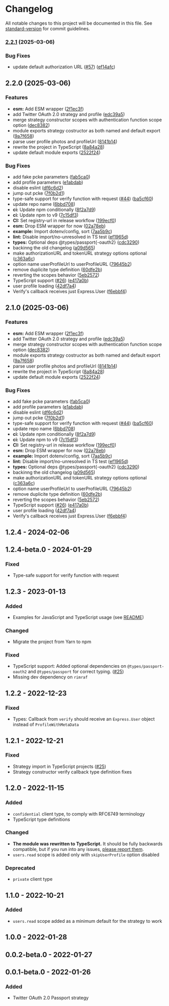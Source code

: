 # Changelog

All notable changes to this project will be documented in this file. See [standard-version](https://github.com/conventional-changelog/standard-version) for commit guidelines.

### [2.2.1](https://github.com/jetthai/passport-twitter-oauth2-typescript/compare/v2.2.0...v2.2.1) (2025-03-06)


### Bug Fixes

* update default authorization URL ([#57](https://github.com/jetthai/passport-twitter-oauth2-typescript/issues/57)) ([ef14afc](https://github.com/jetthai/passport-twitter-oauth2-typescript/commit/ef14afc468460dcd2b3810cc02c668c72841c03a))

## 2.2.0 (2025-03-06)


### Features

* **esm:** Add ESM wrapper ([2f1ec3f](https://github.com/jetthai/passport-twitter-oauth2-typescript/commit/2f1ec3f966d266ba854bc55d1ab918b926b350a8))
* add Twitter OAuth 2.0 strategy and profile ([edc39a5](https://github.com/jetthai/passport-twitter-oauth2-typescript/commit/edc39a545095267af0cdcbe595b02fe4a8574373))
* merge strategy constructor scopes with authentication function scope option ([dec8382](https://github.com/jetthai/passport-twitter-oauth2-typescript/commit/dec8382d161142ff235394773f65a2e0765f3ce9))
* module exports strategy costructor as both named and default export ([9a7f658](https://github.com/jetthai/passport-twitter-oauth2-typescript/commit/9a7f658df901b47c1439f2a93c8caf59598fbeb2))
* parse user profile  photos and profileUrl ([8141b14](https://github.com/jetthai/passport-twitter-oauth2-typescript/commit/8141b14e83142ff521d735d04c608a6eea29eb6a))
* rewrite the project in TypeScript ([8a84a28](https://github.com/jetthai/passport-twitter-oauth2-typescript/commit/8a84a284cfd9cb47dcdad0fbe0165decdc19fd36))
* update default module exports ([2522f24](https://github.com/jetthai/passport-twitter-oauth2-typescript/commit/2522f247981c5347068112bcec593b978afb4dba))


### Bug Fixes

* add fake pcke parameters ([fab5ca0](https://github.com/jetthai/passport-twitter-oauth2-typescript/commit/fab5ca0ba0955c4eed965cec9ea0ba04e7b9bd72))
* add profile parameters ([e1abdab](https://github.com/jetthai/passport-twitter-oauth2-typescript/commit/e1abdab1dde07f5258721fcefc23eb7bb2317cad))
* disable eslint ([df6c6d2](https://github.com/jetthai/passport-twitter-oauth2-typescript/commit/df6c6d2ee00fad57548d8c018d27894979ee8cd5))
* jump out pcke ([7f0b2d1](https://github.com/jetthai/passport-twitter-oauth2-typescript/commit/7f0b2d1759e87c873246ea789972d5ab4a662be1))
* type-safe support for verify function with request ([#44](https://github.com/jetthai/passport-twitter-oauth2-typescript/issues/44)) ([ba5cf60](https://github.com/jetthai/passport-twitter-oauth2-typescript/commit/ba5cf602c3fc8e00a46df96c6f13a4152ac95d78))
* update repo name ([6bbd708](https://github.com/jetthai/passport-twitter-oauth2-typescript/commit/6bbd70838893f544f96698c86d6d1639b7709d6b))
* **ci:** Update npm conditionally ([8f2a7d9](https://github.com/jetthai/passport-twitter-oauth2-typescript/commit/8f2a7d9f16696875bd0a757fda851e9532ad81b7))
* **ci:** Update npm to v9 ([7c15df3](https://github.com/jetthai/passport-twitter-oauth2-typescript/commit/7c15df3e0437d67b8ad15901ac53a59eb1e08762))
* **CI:** Set registry-url in release workflow ([199ecf0](https://github.com/jetthai/passport-twitter-oauth2-typescript/commit/199ecf0f91f22ad15ba79d6669c73124269973ed))
* **esm:** Drop ESM wrapper for now ([02a78eb](https://github.com/jetthai/passport-twitter-oauth2-typescript/commit/02a78ebba07cdb8d8990a96eea4546621dbae912))
* **example:** Import dotenv/config, sort ([7aa5b9c](https://github.com/jetthai/passport-twitter-oauth2-typescript/commit/7aa5b9c6cc056ea210a419e0c06987c14891384b))
* **lint:** Disable import/no-unresolved in TS test ([ef1965d](https://github.com/jetthai/passport-twitter-oauth2-typescript/commit/ef1965d8ff038b7e18bbb8c4dc614ebacb6844f0))
* **types:** Optional deps @types/passport{-oauth2} ([cdc3290](https://github.com/jetthai/passport-twitter-oauth2-typescript/commit/cdc32905f77118de6085fc654f1e52779de19199))
* backinng the old changelog ([a09d565](https://github.com/jetthai/passport-twitter-oauth2-typescript/commit/a09d5652436cf62b3c6c80b38138edcb588b7f38))
* make authorizationURL and tokenURL strategy options optional ([c363a6c](https://github.com/jetthai/passport-twitter-oauth2-typescript/commit/c363a6cde7247a0ef09bbffcb1b47a013bbb5724))
* option name userProfileUrl to userProfileURL ([79645b2](https://github.com/jetthai/passport-twitter-oauth2-typescript/commit/79645b25cd2408bd91620d8f5de6da52cbec2bdd))
* remove duplicite type definition ([60dfe2b](https://github.com/jetthai/passport-twitter-oauth2-typescript/commit/60dfe2b95457ae0899a2efba9ef9d830dbff7385))
* reverting the scopes behavior ([5eb2572](https://github.com/jetthai/passport-twitter-oauth2-typescript/commit/5eb257279d2f9fb935dc653e4fcc5df17ed5586f))
* TypeScript support ([#26](https://github.com/jetthai/passport-twitter-oauth2-typescript/issues/26)) ([e417a0b](https://github.com/jetthai/passport-twitter-oauth2-typescript/commit/e417a0bafa0e5553d4c3a340ca9acb970d6b07cf))
* user profile loading ([42df7a4](https://github.com/jetthai/passport-twitter-oauth2-typescript/commit/42df7a4151f0dcbcc4c359f99c3c9e20de03511f))
* Verify's callback receives just Express.User ([f6ebbf4](https://github.com/jetthai/passport-twitter-oauth2-typescript/commit/f6ebbf4ebbf8240e5714357b0af6bfc0e955b099))

## 2.1.0 (2025-03-06)


### Features

* **esm:** Add ESM wrapper ([2f1ec3f](https://github.com/jetthai/passport-twitter-oauth2-typescript/commit/2f1ec3f966d266ba854bc55d1ab918b926b350a8))
* add Twitter OAuth 2.0 strategy and profile ([edc39a5](https://github.com/jetthai/passport-twitter-oauth2-typescript/commit/edc39a545095267af0cdcbe595b02fe4a8574373))
* merge strategy constructor scopes with authentication function scope option ([dec8382](https://github.com/jetthai/passport-twitter-oauth2-typescript/commit/dec8382d161142ff235394773f65a2e0765f3ce9))
* module exports strategy costructor as both named and default export ([9a7f658](https://github.com/jetthai/passport-twitter-oauth2-typescript/commit/9a7f658df901b47c1439f2a93c8caf59598fbeb2))
* parse user profile  photos and profileUrl ([8141b14](https://github.com/jetthai/passport-twitter-oauth2-typescript/commit/8141b14e83142ff521d735d04c608a6eea29eb6a))
* rewrite the project in TypeScript ([8a84a28](https://github.com/jetthai/passport-twitter-oauth2-typescript/commit/8a84a284cfd9cb47dcdad0fbe0165decdc19fd36))
* update default module exports ([2522f24](https://github.com/jetthai/passport-twitter-oauth2-typescript/commit/2522f247981c5347068112bcec593b978afb4dba))


### Bug Fixes

* add fake pcke parameters ([fab5ca0](https://github.com/jetthai/passport-twitter-oauth2-typescript/commit/fab5ca0ba0955c4eed965cec9ea0ba04e7b9bd72))
* add profile parameters ([e1abdab](https://github.com/jetthai/passport-twitter-oauth2-typescript/commit/e1abdab1dde07f5258721fcefc23eb7bb2317cad))
* disable eslint ([df6c6d2](https://github.com/jetthai/passport-twitter-oauth2-typescript/commit/df6c6d2ee00fad57548d8c018d27894979ee8cd5))
* jump out pcke ([7f0b2d1](https://github.com/jetthai/passport-twitter-oauth2-typescript/commit/7f0b2d1759e87c873246ea789972d5ab4a662be1))
* type-safe support for verify function with request ([#44](https://github.com/jetthai/passport-twitter-oauth2-typescript/issues/44)) ([ba5cf60](https://github.com/jetthai/passport-twitter-oauth2-typescript/commit/ba5cf602c3fc8e00a46df96c6f13a4152ac95d78))
* update repo name ([6bbd708](https://github.com/jetthai/passport-twitter-oauth2-typescript/commit/6bbd70838893f544f96698c86d6d1639b7709d6b))
* **ci:** Update npm conditionally ([8f2a7d9](https://github.com/jetthai/passport-twitter-oauth2-typescript/commit/8f2a7d9f16696875bd0a757fda851e9532ad81b7))
* **ci:** Update npm to v9 ([7c15df3](https://github.com/jetthai/passport-twitter-oauth2-typescript/commit/7c15df3e0437d67b8ad15901ac53a59eb1e08762))
* **CI:** Set registry-url in release workflow ([199ecf0](https://github.com/jetthai/passport-twitter-oauth2-typescript/commit/199ecf0f91f22ad15ba79d6669c73124269973ed))
* **esm:** Drop ESM wrapper for now ([02a78eb](https://github.com/jetthai/passport-twitter-oauth2-typescript/commit/02a78ebba07cdb8d8990a96eea4546621dbae912))
* **example:** Import dotenv/config, sort ([7aa5b9c](https://github.com/jetthai/passport-twitter-oauth2-typescript/commit/7aa5b9c6cc056ea210a419e0c06987c14891384b))
* **lint:** Disable import/no-unresolved in TS test ([ef1965d](https://github.com/jetthai/passport-twitter-oauth2-typescript/commit/ef1965d8ff038b7e18bbb8c4dc614ebacb6844f0))
* **types:** Optional deps @types/passport{-oauth2} ([cdc3290](https://github.com/jetthai/passport-twitter-oauth2-typescript/commit/cdc32905f77118de6085fc654f1e52779de19199))
* backinng the old changelog ([a09d565](https://github.com/jetthai/passport-twitter-oauth2-typescript/commit/a09d5652436cf62b3c6c80b38138edcb588b7f38))
* make authorizationURL and tokenURL strategy options optional ([c363a6c](https://github.com/jetthai/passport-twitter-oauth2-typescript/commit/c363a6cde7247a0ef09bbffcb1b47a013bbb5724))
* option name userProfileUrl to userProfileURL ([79645b2](https://github.com/jetthai/passport-twitter-oauth2-typescript/commit/79645b25cd2408bd91620d8f5de6da52cbec2bdd))
* remove duplicite type definition ([60dfe2b](https://github.com/jetthai/passport-twitter-oauth2-typescript/commit/60dfe2b95457ae0899a2efba9ef9d830dbff7385))
* reverting the scopes behavior ([5eb2572](https://github.com/jetthai/passport-twitter-oauth2-typescript/commit/5eb257279d2f9fb935dc653e4fcc5df17ed5586f))
* TypeScript support ([#26](https://github.com/jetthai/passport-twitter-oauth2-typescript/issues/26)) ([e417a0b](https://github.com/jetthai/passport-twitter-oauth2-typescript/commit/e417a0bafa0e5553d4c3a340ca9acb970d6b07cf))
* user profile loading ([42df7a4](https://github.com/jetthai/passport-twitter-oauth2-typescript/commit/42df7a4151f0dcbcc4c359f99c3c9e20de03511f))
* Verify's callback receives just Express.User ([f6ebbf4](https://github.com/jetthai/passport-twitter-oauth2-typescript/commit/f6ebbf4ebbf8240e5714357b0af6bfc0e955b099))

## 1.2.4 - 2024-02-06

## 1.2.4-beta.0 - 2024-01-29
### Fixed
- Type-safe support for verify function with request

## 1.2.3 - 2023-01-13
### Added
- Examples for JavaScript and TypeScript usage (see [README](https://github.com/superfaceai/passport-twitter-oauth2/#examples))

### Changed
- Migrate the project from Yarn to npm

### Fixed
- TypeScript support: Added optional dependencies on `@types/passport-oauth2` and `@types/passport` for correct typing. ([#25](https://github.com/superfaceai/passport-twitter-oauth2/issues/25))
- Missing dev dependency on `rimraf`

## 1.2.2 - 2022-12-23
### Fixed
- Types: Callback from `verify` should receive an `Express.User` object instead of `ProfileWithMetaData`

## 1.2.1 - 2022-12-21
### Fixed
- Strategy import in TypeScript projects ([#25](https://github.com/superfaceai/passport-twitter-oauth2/issues/25))
- Strategy constructor verify callback type definition fixes

## 1.2.0 - 2022-11-15
### Added
- `confidential` client type, to comply with RFC6749 terminology
- TypeScript type definitions

### Changed
- **The module was rewritten to TypeScript.** It should be fully backwards compatible, but if you run into any issues, [please report them](https://github.com/superfaceai/passport-twitter-oauth2/issues).
- `users.read` scope is added only with `skipUserProfile` option disabled

### Deprecated
- `private` client type

## 1.1.0 - 2022-10-21
### Added
- `users.read` scope added as a minimum default for the strategy to work

## 1.0.0 - 2022-01-28

## 0.0.2-beta.0 - 2022-01-27

## 0.0.1-beta.0 - 2022-01-26
### Added
- Twitter OAuth 2.0 Passport strategy

